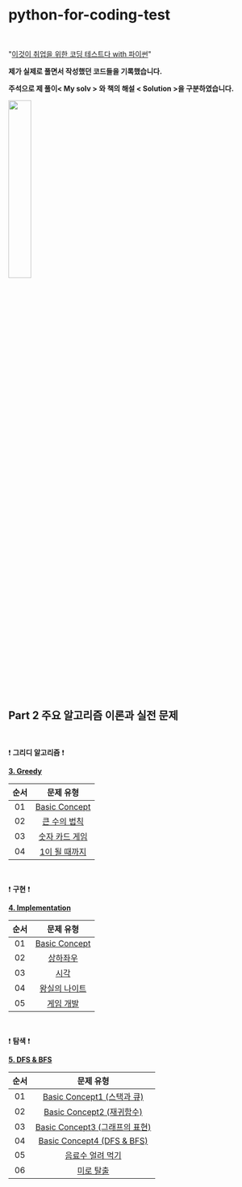 # python-for-coding-test

<br/>

"[이것이 취업을 위한 코딩 테스트다 with 파이썬](http://www.yes24.com/Product/Goods/91433923)"

**제가 실제로 풀면서 작성했던 코드들을 기록했습니다.**

**주석으로 제 풀이< My solv > 와 책의 해설 < Solution >을 구분하였습니다.**

<img src = "https://user-images.githubusercontent.com/97127994/209169984-f86433cf-7864-4688-96d4-2d115434b267.jpeg" width="30%" height="30%">


<br/>


## Part 2 주요 알고리즘 이론과 실전 문제

<br/>

:exclamation: **그리디 알고리즘** :exclamation:


**[3. Greedy](https://github.com/eric98040/python-for-coding-test/tree/main/Greedy)**


|       순서        |         문제 유형       |   
|:-----:|:-----:|
|01|[Basic Concept](https://github.com/eric98040/python-for-coding-test/blob/main/Greedy/Basic%20Concept.py)|
|02|[큰 수의 법칙](https://github.com/eric98040/python-for-coding-test/blob/main/Greedy/%ED%81%B0%20%EC%88%98%EC%9D%98%20%EB%B2%95%EC%B9%99.py)|
|03|[숫자 카드 게임](https://github.com/eric98040/python-for-coding-test/blob/main/Greedy/%EC%88%AB%EC%9E%90%20%EC%B9%B4%EB%93%9C%20%EA%B2%8C%EC%9E%84.py)|
|04|[1이 될 때까지](https://github.com/eric98040/python-for-coding-test/blob/main/Greedy/1%EC%9D%B4%20%EB%90%A0%20%EB%95%8C%EA%B9%8C%EC%A7%80.py)|


<br/>

:exclamation: **구현** :exclamation:

**[4. Implementation](https://github.com/eric98040/python-for-coding-test/tree/main/Implementation)**


|       순서        |         문제 유형       |   
|:-----:|:-----:|
|01|[Basic Concept](https://github.com/eric98040/python-for-coding-test/blob/main/Implementation/Basic%20Concept.py)|
|02|[상하좌우](https://github.com/eric98040/python-for-coding-test/blob/main/Implementation/%EC%83%81%ED%95%98%EC%A2%8C%EC%9A%B0.py)|
|03|[시각](https://github.com/eric98040/python-for-coding-test/blob/main/Implementation/%EC%8B%9C%EA%B0%81.Py)|
|04|[왕실의 나이트](https://github.com/eric98040/python-for-coding-test/blob/main/Implementation/%EC%99%95%EC%8B%A4%EC%9D%98%20%EB%82%98%EC%9D%B4%ED%8A%B8.py)|
|05|[게임 개발](https://github.com/eric98040/python-for-coding-test/blob/main/Implementation/%EA%B2%8C%EC%9E%84%20%EA%B0%9C%EB%B0%9C.py)|


<br/>

:exclamation: **탐색** :exclamation:


**[5. DFS & BFS](https://github.com/eric98040/python-for-coding-test/tree/main/DFS%20%26%20BFS)**


|       순서        |         문제 유형       |   
|:-----:|:-----:|
|01|[Basic Concept1 (스택과 큐)](https://github.com/eric98040/python-for-coding-test/blob/main/DFS%20%26%20BFS/Basic%20Concept1%20(%EC%8A%A4%ED%83%9D%EA%B3%BC%20%ED%81%90).py)|
|02|[Basic Concept2 (재귀함수)](https://github.com/eric98040/python-for-coding-test/blob/main/DFS%20&%20BFS/Basic%20Concept2%20(%EC%9E%AC%EA%B7%80%ED%95%A8%EC%88%98).py)|
|03|[Basic Concept3 (그래프의 표현)](https://github.com/eric98040/python-for-coding-test/blob/main/DFS%20%26%20BFS/Basic%20Concept3%20(%EA%B7%B8%EB%9E%98%ED%94%84%EC%9D%98%20%ED%91%9C%ED%98%84).py)|
|04|[Basic Concept4 (DFS & BFS)](https://github.com/eric98040/python-for-coding-test/blob/main/DFS%20%26%20BFS/Basic%20Concept4%20(DFS%20%26%20BFS).py)|
|05|[음료수 얼려 먹기](https://github.com/eric98040/python-for-coding-test/blob/main/DFS%20%26%20BFS/%EC%9D%8C%EB%A3%8C%EC%88%98%20%EC%96%BC%EB%A0%A4%20%EB%A8%B9%EA%B8%B0.Py)|
|06|[미로 탈출](https://github.com/eric98040/python-for-coding-test/blob/main/DFS%20&%20BFS/%EB%AF%B8%EB%A1%9C%20%ED%83%88%EC%B6%9C.py)|

